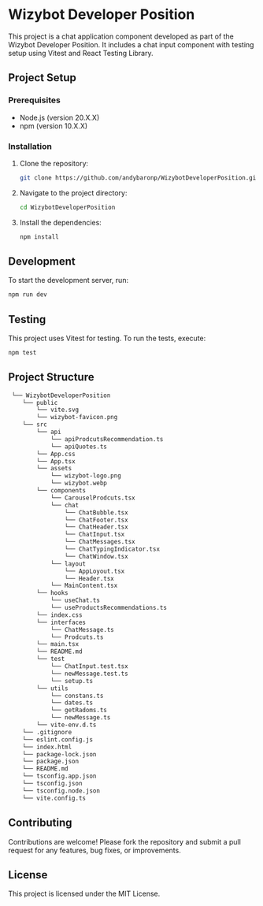 # Wizybot Developer Position

This project is a chat application component developed as part of the Wizybot Developer Position. It includes a chat input component with testing setup using Vitest and React Testing Library.

## Project Setup

### Prerequisites

- Node.js (version 20.X.X)
- npm (version 10.X.X)

### Installation

1. Clone the repository:

   ```bash
   git clone https://github.com/andybaronp/WizybotDeveloperPosition.git
   ```

2. Navigate to the project directory:

   ```bash
   cd WizybotDeveloperPosition
   ```

3. Install the dependencies:

   ```bash
   npm install
   ```

## Development

To start the development server, run:

```bash
npm run dev
```

## Testing

This project uses Vitest for testing. To run the tests, execute:

```bash
npm test


```

## Project Structure

```bash
 └── WizybotDeveloperPosition
    └── public
        └── vite.svg
        └── wizybot-favicon.png
    └── src
        └── api
            └── apiProdcutsRecommendation.ts
            └── apiQuotes.ts
        └── App.css
        └── App.tsx
        └── assets
            └── wizybot-logo.png
            └── wizybot.webp
        └── components
            └── CarouselProdcuts.tsx
            └── chat
                └── ChatBubble.tsx
                └── ChatFooter.tsx
                └── ChatHeader.tsx
                └── ChatInput.tsx
                └── ChatMessages.tsx
                └── ChatTypingIndicator.tsx
                └── ChatWindow.tsx
            └── layout
                └── AppLoyout.tsx
                └── Header.tsx
            └── MainContent.tsx
        └── hooks
            └── useChat.ts
            └── useProductsRecommendations.ts
        └── index.css
        └── interfaces
            └── ChatMessage.ts
            └── Prodcuts.ts
        └── main.tsx
        └── README.md
        └── test
            └── ChatInput.test.tsx
            └── newMessage.test.ts
            └── setup.ts
        └── utils
            └── constans.ts
            └── dates.ts
            └── getRadoms.ts
            └── newMessage.ts
        └── vite-env.d.ts
    └── .gitignore
    └── eslint.config.js
    └── index.html
    └── package-lock.json
    └── package.json
    └── README.md
    └── tsconfig.app.json
    └── tsconfig.json
    └── tsconfig.node.json
    └── vite.config.ts
```

## Contributing

Contributions are welcome! Please fork the repository and submit a pull request for any features, bug fixes, or improvements.

## License

This project is licensed under the MIT License.
